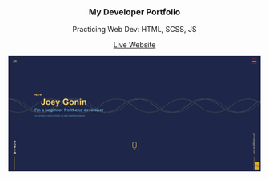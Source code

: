 <h3 align="center">My Developer Portfolio</h3>

<p align="center">Practicing Web Dev: HTML, SCSS, JS<br>

<p align="center"><a href="">Live Website</a></p>

<div align="center">
<img src="assets/project_portfolio.png" alt="Preview of my website">
</div>

